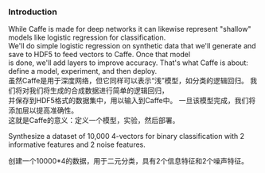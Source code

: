 ### Introduction
While Caffe is made for deep networks it can likewise represent "shallow" models like logistic regression for classification. <br />
We'll do simple logistic regression on synthetic data that we'll generate and save to HDF5 to feed vectors to Caffe. Once that model<br />
is done, we'll add layers to improve accuracy. That's what Caffe is about: define a model, experiment, and then deploy.<br />
虽然Caffe是用于深度网络，但它同样可以表示“浅”模型，如分类的逻辑回归。 我们将对我们将生成的合成数据进行简单的逻辑回归，<br />
并保存到HDF5格式的数据集中，用以输入到Caffe中。 一旦该模型完成，我们将添加层以提高准确性。 <br />
这就是Caffe的意义：定义一个模型，实验，然后部署。<br />
>
Synthesize a dataset of 10,000 4-vectors for binary classification with 2 informative features and 2 noise features.<br />

创建一个10000*4的数据，用于二元分类，具有2个信息特征和2个噪声特征。
